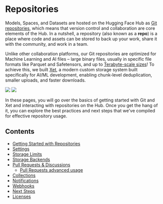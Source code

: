 # Repositories

Models, Spaces, and Datasets are hosted on the Hugging Face Hub as [Git repositories](https://git-scm.com/about), which means that version control and collaboration are core elements of the Hub. In a nutshell, a repository (also known as a **repo**) is a place where code and assets can be stored to back up your work, share it with the community, and work in a team. 

Unlike other collaboration platforms, our Git repositories are optimized for Machine Learning and AI files – large binary files, usually in specific file formats like Parquet and Safetensors, and up to [Terabyte-scale sizes](https://huggingface.co/blog/from-files-to-chunks)!
To achieve this, we built [Xet](./storage-backends), a modern custom storage system built specifically for AI/ML development, enabling chunk-level deduplication, smaller uploads, and faster downloads.

<div class="flex justify-center">
<img class="block dark:hidden" src="https://huggingface.co/datasets/huggingface/documentation-images/resolve/main/hub/xet-speed.gif"/>
<img class="hidden dark:block" src="https://huggingface.co/datasets/huggingface/documentation-images/resolve/main/hub/xet-speed-dark.gif"/>
</div>

In these pages, you will go over the basics of getting started with Git and Xet and interacting with repositories on the Hub. Once you get the hang of it, you can explore the best practices and next steps that we've compiled for effective repository usage.

## Contents

- [Getting Started with Repositories](./repositories-getting-started)
- [Settings](./repositories-settings)
- [Storage Limits](./storage-limits)
- [Storage Backends](./storage-backends)
- [Pull Requests & Discussions](./repositories-pull-requests-discussions)
  - [Pull Requests advanced usage](./repositories-pull-requests-discussions#pull-requests-advanced-usage)
- [Collections](./collections)
- [Notifications](./notifications)
- [Webhooks](./webhooks)
- [Next Steps](./repositories-next-steps)
- [Licenses](./repositories-licenses)
